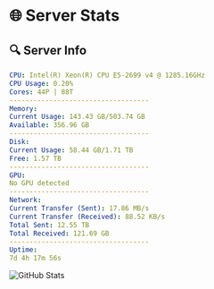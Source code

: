 # 🌐 Server Stats
## 🔍 Server Info
```yaml
CPU: Intel(R) Xeon(R) CPU E5-2699 v4 @ 1285.16GHz
CPU Usage: 0.20%
Cores: 44P | 88T
-----------------------------------
Memory:
Current Usage: 143.43 GB/503.74 GB
Available: 356.96 GB
-----------------------------------
Disk:
Current Usage: 58.44 GB/1.71 TB
Free: 1.57 TB
-----------------------------------
GPU:
No GPU detected
-----------------------------------
Network:
Current Transfer (Sent): 17.86 MB/s
Current Transfer (Received): 88.52 KB/s
Total Sent: 12.55 TB
Total Received: 121.69 GB
-----------------------------------
Uptime:
7d 4h 17m 56s
```
![GitHub Stats](https://img.shields.io/badge/Updated-2025-03-15_01:40:45-blue)